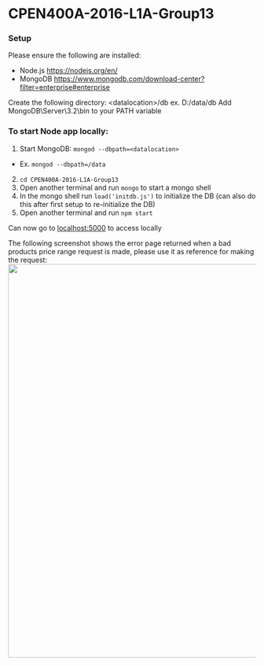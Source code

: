 # CPEN400A-2016-L1A-Group13

### Setup

Please ensure the following are installed:
  * Node.js https://nodejs.org/en/
  * MongoDB https://www.mongodb.com/download-center?filter=enterprise#enterprise

Create the following directory: \<datalocation\>/db ex. D:/data/db
Add MongoDB\Server\3.2\bin to your PATH variable

### To start Node app locally:

1. Start MongoDB: ```mongod --dbpath=<datalocation>```
  * Ex. ```mongod --dbpath=/data```
2. ```cd CPEN400A-2016-L1A-Group13```
3. Open another terminal and run ```mongo``` to start a mongo shell
4. In the mongo shell run ```load('initdb.js')``` to initialize the DB (can also do this after first setup to
re-initialize the DB)
5. Open another terminal and run ```npm start```

Can now go to [localhost:5000](http://localhost:5000/) to access locally

The following screenshot shows the error page returned when a bad products price range request is made, please
use it as reference for making the request:
<img src="https://github.com/abrahamchanUBC/CPEN400A-2016-L1A-Group13/blob/master/public/images/RangeRequest.png" width="800">




